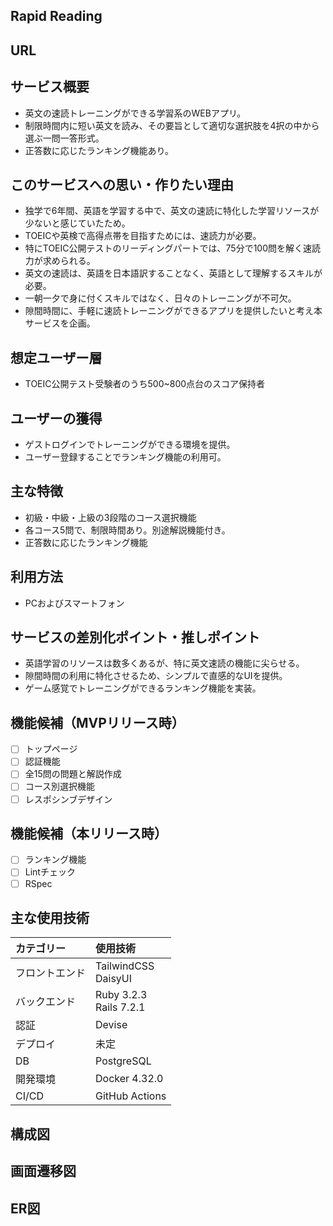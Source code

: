 ## Rapid Reading

## URL

## サービス概要
- 英文の速読トレーニングができる学習系のWEBアプリ。
- 制限時間内に短い英文を読み、その要旨として適切な選択肢を4択の中から選ぶ一問一答形式。
- 正答数に応じたランキング機能あり。

## このサービスへの思い・作りたい理由
- 独学で6年間、英語を学習する中で、英文の速読に特化した学習リソースが少ないと感じていたため。
- TOEICや英検で高得点帯を目指すためには、速読力が必要。
- 特にTOEIC公開テストのリーディングパートでは、75分で100問を解く速読力が求められる。
- 英文の速読は、英語を日本語訳することなく、英語として理解するスキルが必要。
- 一朝一夕で身に付くスキルではなく、日々のトレーニングが不可欠。
- 隙間時間に、手軽に速読トレーニングができるアプリを提供したいと考え本サービスを企画。

## 想定ユーザー層
- TOEIC公開テスト受験者のうち500~800点台のスコア保持者

## ユーザーの獲得
- ゲストログインでトレーニングができる環境を提供。
- ユーザー登録することでランキング機能の利用可。

## 主な特徴
- 初級・中級・上級の3段階のコース選択機能
- 各コース5問で、制限時間あり。別途解説機能付き。
- 正答数に応じたランキング機能

## 利用方法
- PCおよびスマートフォン

## サービスの差別化ポイント・推しポイント
- 英語学習のリソースは数多くあるが、特に英文速読の機能に尖らせる。
- 隙間時間の利用に特化させるため、シンプルで直感的なUIを提供。
- ゲーム感覚でトレーニングができるランキング機能を実装。

## 機能候補（MVPリリース時）
- [ ] トップページ
- [ ] 認証機能
- [ ] 全15問の問題と解説作成
- [ ] コース別選択機能
- [ ] レスポシンブデザイン

## 機能候補（本リリース時）
- [ ] ランキング機能
- [ ] Lintチェック
- [ ] RSpec

## 主な使用技術
|カテゴリー|使用技術| 
|:--|:--|
|フロントエンド|TailwindCSS <br> DaisyUI|
|バックエンド|Ruby 3.2.3 <br> Rails 7.2.1|
|認証|Devise|
|デプロイ|未定|
|DB|PostgreSQL|
|開発環境|Docker 4.32.0|
|CI/CD|GitHub Actions|

## 構成図

## 画面遷移図

## ER図